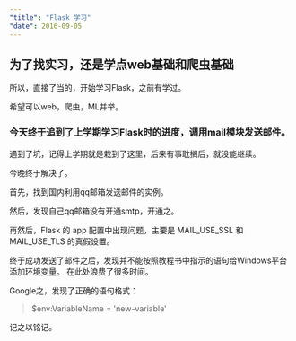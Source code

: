 ```yaml
---
"title": "Flask 学习"
"date": 2016-09-05
---
```


## 为了找实习，还是学点web基础和爬虫基础

所以，直接了当的，开始学习Flask，之前有学过。

希望可以web，爬虫，ML并举。

### 今天终于追到了上学期学习Flask时的进度，调用mail模块发送邮件。

遇到了坑，记得上学期就是栽到了这里，后来有事耽搁后，就没能继续。

今晚终于解决了。

首先，找到国内利用qq邮箱发送邮件的实例。

然后，发现自己qq邮箱没有开通smtp，开通之。

再然后，Flask 的 app 配置中出现问题，主要是 MAIL_USE_SSL 和 MAIL_USE_TLS 的真假设置。

终于成功发送了邮件之后，发现并不能按照教程书中指示的语句给Windows平台添加环境变量。
在此处浪费了很多时间。

Google之，发现了正确的语句格式：

> $env:VariableName = 'new-variable'

记之以铭记。
